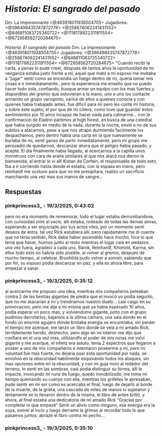 # *Historia: El sangrado del pasado*
Dm: La impresionante <@463918011938504705> 
Jugadores: <@396498435747872778> <@258674062241431552> <@846811083725340722> <@1118178822311911554> <@672958562720284675>

*Historia: El sangrado del pasado*
Dm: La impresionante <@463918011938504705> 
Jugadores: <@396498435747872778> <@258674062241431552> <@846811083725340722> <@1118178822311911554> <@672958562720284675> 
"Cuando recibí la carta, a penas lo pude creer, despues de tantos años la oportunidad de mi venganza estaba justo frente a mi, aquel que mató a mi esposo me invitaba a "jugar" sentí como se encendía un fuego dentro de mí, queria tomar mis cosas e ir inmediatamente...pero la experiencia me enseño que no puedo hacer todo sola, confiando, busque armar un equipo con los mas fuertes y disponibles del gremio que estuvieran a la mano, uno a uno los contacte armando un grupo variopinto, varios de ellos a quienes conocia y con quienes habia trabajado antes. fue dificil para mi pero les conté mi historia, y sobre este sujeto, el por que de mi cólera, como tuve que guardar estos sentimientos por 10 años incapaz de hacer nada para calmarme... con la confirmacion de Eladrin pártimos al high forest, en busca de una catedral que habia surgido en medio de la nada, durante la noche, envió  a no de sus subitos a atacarnos, pese a que nos atrapó durmiendo facilmente los despachamos, pero dentro habia una carta en la que nuevamente se burlaba de mi, sentí ganas de partir inmediatamente, pero mi grupo me persuadió de quedarnos, descanzar ahora que el peligro habia pasado, y acepté.
El dia finalmente habia llegado, al acercarnos a la capilla unos monstruos con cara de araña similares al que nos atacó nos dieron la bienvenida, al entrar lo vi allí Kistan de Corfein, el responsable de todo esto, Iba a ir corriendo hasta donde el estaba, con la espasa en mano, pero reinhardt me sostuvo para que no me presipitara, realizo un sacrificio manchando una vez mas sus manos de sangre...

## Respuestas

### pinkprincess3_ - 19/3/2025, 0:43:02

pero no era momento de rememorar, todo el lugar estaba derrumbandose, con curiosidad mire al vacio, alli estaba, rodeado de todas las demas almas, esperando a ser enjuiciado por sus actos viles, por un momento sentí deseos de entra, tal vez RIck estubiera allí, pero rapidamente me di cuenta que no tenia sentido, Rick debe haber ascendido hace mucho, hice lo que tenia que hacer, huimos junto al resto mientras el lugar caía en pedazos. una vez fuera, agradecí a cada uno, Barok, Reinhardt, Khonold, Karma, sin ellos todo esto no habría sido posible, al volver al gremio, despues de mucho tiempo, al celebrar, Brunhilda pudo volver a sonreir, sabiendo que por fin, su esposo podia descanzar en paz, y ella es ahora libre, para empezar a sanar.

### pinkprincess3_ - 19/3/2025, 0:35:12

al acercarme me propuso una idea, mientras mis compañeros peleaban contra 2 de las bestias gigantes de piedra que el invocó yo podia segurilo, que no me atacarian a mi y trendriamos nuestro duelo... casi caigo en su provocacion, pero me dije a mi misma que ya habia esperado 10 años, podia esperar un poco mas, y volviendome gigante, junto con el grupo pudimos derrotarlos, bajamos a la última cámara, una sala donde en el fondo un enorme agujero donde brotaba energia se encontraba, sin perder el tiempo me acerque, me lanzó un libro donde se veía a mi amado Rick, terriblemente herido, deshecho, pero algo en mi interior me dijo que confiara en el una vez mas, utilizandfo el poder de mis runas me volví gigante y  me acerque, el infeliz era astuto, tenia 2 espectros que llegaron a  posser a uno de mis compañeros e intentaron poseerme a mi, pero mi voluntad fue mas fuerte, no dejaria psar esta oportunidad por nada, se envolvió en la obscuridad habilmente esquivando todos los ataques, sin mas opciones entre en la obscuridad, y con mi guja movi al rededor del terreno, lo sentí en las sombras, casi podia distinguir su forma, allí le impacte, invocando mi runa de fuego, quedo inmobilizado, me tome mi tiempo quemando su cuerpo con ella, mientras los grilletes le apresaban, pude sentir en mi ser como se acercaba el final, luego de dejarlo al borde de la muerte, de la grieta, una cascada de miles de manos lo sujetaron y lentamente se lo llevaron dentro de la misma, el libro de antes brilló, y ahora, al final estaba una dedicatoria de mi amado Rick "Gracias por completar lo que empezé" Sentí un alivio como ninguno, esa energia era la suya, sonreí al incio y luego derrame la grimas al recordar todo lo que pasamos juntos, abrazé el libro contra mi pecho...

### pinkprincess3_ - 19/3/2025, 0:35:10



